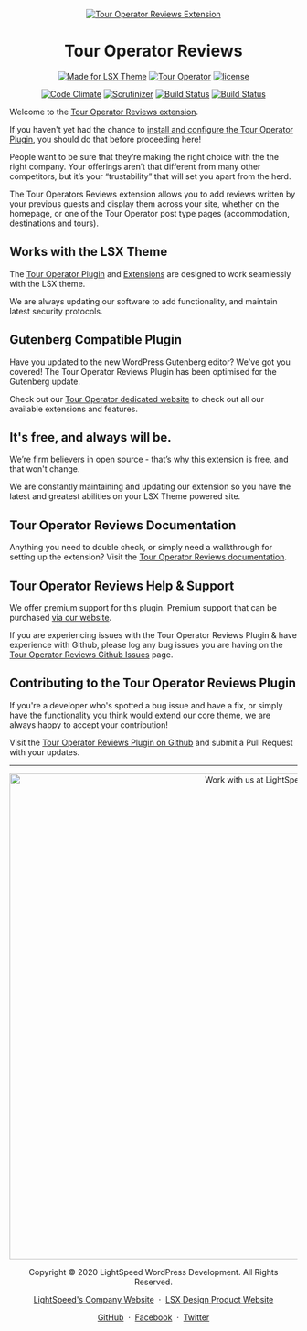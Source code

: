 <p align="center"><a target="_blank" href="https://touroperator.solutions/reviews/"><img src="https://ps.w.org/tour-operator-reviews/assets/banner-1544x500.jpg" alt="Tour Operator Reviews Extension"></a>
</p>
<h1 align="center">Tour Operator Reviews</h1>


<p align="center">
  <a href="https://lightspeedwp.agency/lsx/"><img src="https://www.lightspeedwp.agency/lsx/wp-content/uploads/2019/06/Designed-for-LSX-Theme-blue.png" alt="Made for LSX Theme"></a>
	<a href="https://touroperator.solutions/"><img src="https://www.lightspeedwp.agency/lsx/wp-content/uploads/2019/06/Designed-for-Tour-Operator-plugin-1098ad.png" alt="Tour Operator"></a>
  <a href="https://www.gnu.org/licenses/gpl-3.0.en.html"><img src="https://poser.pugx.org/woocommerce/woocommerce/license" alt="license"></a>
</p>  
<p align="center">
      <a href="https://codeclimate.com/github/lightspeeddevelopment/to-team"><img src="https://codeclimate.com/github/lightspeeddevelopment/to-team/badges/gpa.svg" alt="Code Climate"></a>
    <a href="https://scrutinizer-ci.com/g/lightspeeddevelopment/to-reviews?branch=master"><img src="https://scrutinizer-ci.com/g/lightspeeddevelopment/to-reviews/badges/quality-score.png?b=master" alt="Scrutinizer"></a>
    <a href="https://travis-ci.org/github/lightspeeddevelopment/to-reviews"><img src="https://travis-ci.org/lightspeeddevelopment/to-reviews.svg?branch=master" alt="Build Status"></a>
  <a href="https://travis-ci.org/github/lightspeeddevelopment/to-reviews"><img src="https://travis-ci.org/lightspeeddevelopment/to-reviews.svg?branch=master" alt="Build Status"></a>
</p>

Welcome to the [Tour Operator Reviews extension](https://touroperator.solutions/plugins/reviews/).

If you haven't yet had the chance to [install and configure the Tour Operator Plugin](https://touroperator.solutions/), you should do that before proceeding here! 

People want to be sure that they’re making the right choice with the the right company. Your offerings aren’t that different from many other competitors, but it’s your “trustability” that will set you apart from the herd. 

The Tour Operators Reviews extension allows you to add reviews written by your previous guests and display them across your site, whether on the homepage, or one of the Tour Operator post type pages (accommodation, destinations and tours).

## Works with the LSX Theme

The [Tour Operator Plugin](https://touroperator.solutions/) and [Extensions](https://touroperator.solutions/) are designed to work seamlessly with the LSX theme. 

We are always updating our software to add functionality, and maintain latest security protocols. 

## Gutenberg Compatible Plugin

Have you updated to the new WordPress Gutenberg editor? We've got you covered! The Tour Operator Reviews Plugin has been optimised for the Gutenberg update. 

Check out our [Tour Operator dedicated website](https://touroperator.solutions/) to check out all our available extensions and features.

## It's free, and always will be.
We’re firm believers in open source - that’s why this extension is free, and that won't change. 

We are constantly maintaining and updating our extension so you have the latest and greatest abilities on your LSX Theme powered site. 

## Tour Operator Reviews Documentation

Anything you need to double check, or simply need a walkthrough for setting up the extension? Visit the [Tour Operator Reviews documentation](https://touroperator.solutions/docs/reviews/).

## Tour Operator Reviews Help & Support

We offer premium support for this plugin. Premium support that can be purchased [via our website](https://touroperator.solutions/support/).

If you are experiencing issues with the Tour Operator Reviews Plugin & have experience with Github, please log any bug issues you are having on the [Tour Operator Reviews Github Issues](https://github.com/lightspeeddevelopment/to-reviews/issues/) page.

## Contributing to the Tour Operator Reviews Plugin

If you're a developer who's spotted a bug issue and have a fix, or simply have the functionality you think would extend our core theme, we are always happy to accept your contribution! 

Visit the [Tour Operator Reviews Plugin on Github](https://github.com/lightspeeddevelopment/to-reviews/) and submit a Pull Request with your updates.



---
<p align="center">
  <a href="https://www.lightspeedwp.agency/contact/"><img src="https://www.lightspeedwp.agency/wp-content/uploads/2020/02/work-with-lightspeed.png" width="850" alt="Work with us at LightSpeed"></a>
</p>
<p align="center">
  Copyright © 2020 LightSpeed WordPress Development. All Rights Reserved.
</p>
<p align="center">
  <a href="https://www.lightspeedwp.agency">LightSpeed's Company Website</a> &nbsp;&middot;&nbsp;
  <a href="https://lsx.design/">LSX Design Product Website</a>
</p>
<p align="center">
  <a href="https://github.com/lightspeeddevelopment">GitHub</a> &nbsp;&middot;&nbsp;
  <a href="https://facebook.com/lightspeedwordpressdevelopment">Facebook</a> &nbsp;&middot;&nbsp;
  <a href="https://twitter.com/lightspeedwp">Twitter</a>
</p>

